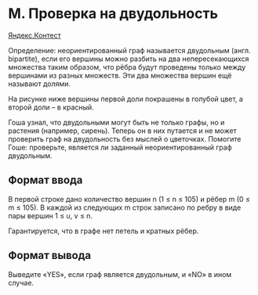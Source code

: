 # M. Проверка на двудольность

[Яндекс.Контест](https://contest.yandex.ru/contest/25069/problems/M/)

Определение: неориентированный граф называется двудольным (англ. bipartite), если его вершины можно разбить на два непересекающихся множества таким образом, что рёбра будут проведены только между вершинами из разных множеств. Эти два множества вершин ещё называют долями.

На рисунке ниже вершины первой доли покрашены в голубой цвет, а второй доли – в красный.

Гоша узнал, что двудольными могут быть не только графы, но и растения (например, сирень). Теперь он в них путается и не может проверить граф на двудольность без мыслей о цветочках. Помогите Гоше: проверьте, является ли заданный неориентированный граф двудольным.

## Формат ввода

В первой строке дано количество вершин n (1 ≤ n ≤ 105) и рёбер m (0 ≤ m ≤ 105). В каждой из следующих m строк записано по ребру в виде пары вершин 1 ≤ u, v ≤ n.

Гарантируется, что в графе нет петель и кратных рёбер.

## Формат вывода

Выведите «YES», если граф является двудольным, и «NO» в ином случае.